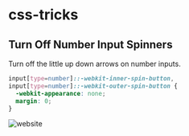 # css-tricks

## Turn Off Number Input Spinners
Turn off the little up down arrows on number inputs.
```css
input[type=number]::-webkit-inner-spin-button,
input[type=number]::-webkit-outer-spin-button {
  -webkit-appearance: none;
  margin: 0;
}
```

![website](http://zsiva.github.io/css-tricks)
